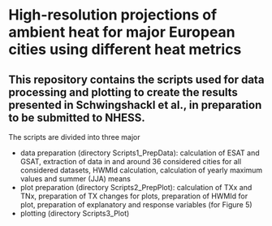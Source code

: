 # High-resolution projections of ambient heat for major European cities using different heat metrics
## This repository contains the scripts used for data processing and plotting to create the results presented in Schwingshackl et al., in preparation to be submitted to NHESS.

The scripts are divided into three major 
- data preparation (directory Scripts1_PrepData): calculation of ESAT and GSAT, extraction of data in and around 36 considered cities for all considered datasets, HWMId calculation, calculation of yearly maximum values and summer (JJA) means
- plot preparation (directory Scripts2_PrepPlot): calculation of TXx and TNx, preparation of TX changes for plots, preparation of HWMId for plot, preparation of explanatory and response variables (for Figure 5) 
- plotting (directory Scripts3_Plot)
